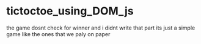 # tictoctoe_using_DOM_js
the game dosnt check for winner and i didnt write that part
its just a simple game like the ones that we paly on paper
